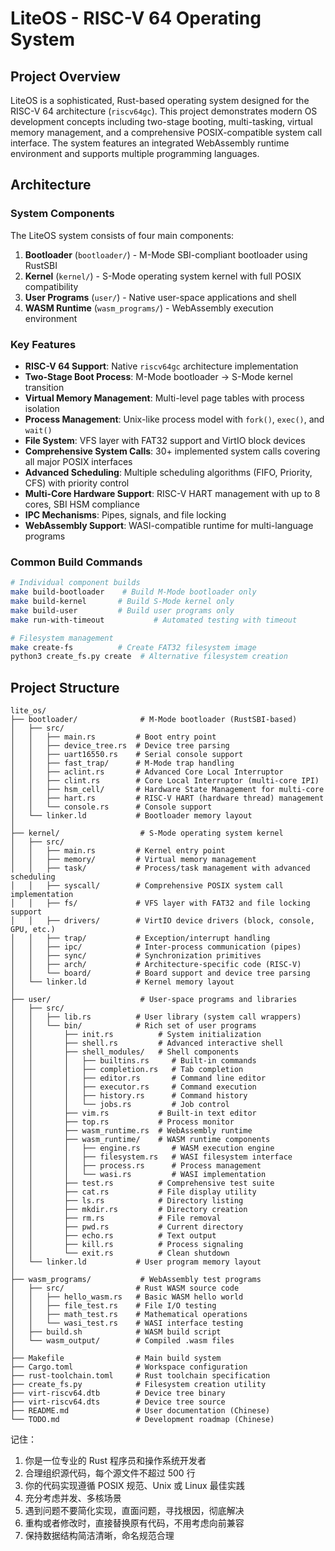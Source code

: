 # LiteOS - RISC-V 64 Operating System

## Project Overview

LiteOS is a sophisticated, Rust-based operating system designed for the RISC-V 64 architecture (`riscv64gc`). This project demonstrates modern OS development concepts including two-stage booting, multi-tasking, virtual memory management, and a comprehensive POSIX-compatible system call interface. The system features an integrated WebAssembly runtime environment and supports multiple programming languages.

## Architecture

### System Components

The LiteOS system consists of four main components:

1. **Bootloader** (`bootloader/`) - M-Mode SBI-compliant bootloader using RustSBI
2. **Kernel** (`kernel/`) - S-Mode operating system kernel with full POSIX compatibility
3. **User Programs** (`user/`) - Native user-space applications and shell
4. **WASM Runtime** (`wasm_programs/`) - WebAssembly execution environment

### Key Features

- **RISC-V 64 Support**: Native `riscv64gc` architecture implementation
- **Two-Stage Boot Process**: M-Mode bootloader → S-Mode kernel transition
- **Virtual Memory Management**: Multi-level page tables with process isolation
- **Process Management**: Unix-like process model with `fork()`, `exec()`, and `wait()`
- **File System**: VFS layer with FAT32 support and VirtIO block devices
- **Comprehensive System Calls**: 30+ implemented system calls covering all major POSIX interfaces
- **Advanced Scheduling**: Multiple scheduling algorithms (FIFO, Priority, CFS) with priority control
- **Multi-Core Hardware Support**: RISC-V HART management with up to 8 cores, SBI HSM compliance
- **IPC Mechanisms**: Pipes, signals, and file locking
- **WebAssembly Support**: WASI-compatible runtime for multi-language programs

### Common Build Commands

```bash
# Individual component builds
make build-bootloader    # Build M-Mode bootloader only
make build-kernel       # Build S-Mode kernel only
make build-user         # Build user programs only
make run-with-timeout           # Automated testing with timeout

# Filesystem management
make create-fs          # Create FAT32 filesystem image
python3 create_fs.py create  # Alternative filesystem creation
```

## Project Structure

```
lite_os/
├── bootloader/              # M-Mode bootloader (RustSBI-based)
│   ├── src/
│   │   ├── main.rs         # Boot entry point
│   │   ├── device_tree.rs  # Device tree parsing
│   │   ├── uart16550.rs    # Serial console support
│   │   ├── fast_trap/      # M-Mode trap handling
│   │   ├── aclint.rs       # Advanced Core Local Interruptor
│   │   ├── clint.rs        # Core Local Interruptor (multi-core IPI)
│   │   ├── hsm_cell/       # Hardware State Management for multi-core
│   │   ├── hart.rs         # RISC-V HART (hardware thread) management
│   │   └── console.rs      # Console support
│   └── linker.ld           # Bootloader memory layout
│
├── kernel/                  # S-Mode operating system kernel
│   ├── src/
│   │   ├── main.rs         # Kernel entry point
│   │   ├── memory/         # Virtual memory management
│   │   ├── task/           # Process/task management with advanced scheduling
│   │   ├── syscall/        # Comprehensive POSIX system call implementation
│   │   ├── fs/             # VFS layer with FAT32 and file locking support
│   │   ├── drivers/        # VirtIO device drivers (block, console, GPU, etc.)
│   │   ├── trap/           # Exception/interrupt handling
│   │   ├── ipc/            # Inter-process communication (pipes)
│   │   ├── sync/           # Synchronization primitives
│   │   ├── arch/           # Architecture-specific code (RISC-V)
│   │   └── board/          # Board support and device tree parsing
│   └── linker.ld           # Kernel memory layout
│
├── user/                    # User-space programs and libraries
│   ├── src/
│   │   ├── lib.rs          # User library (system call wrappers)
│   │   └── bin/            # Rich set of user programs
│   │       ├── init.rs          # System initialization
│   │       ├── shell.rs         # Advanced interactive shell
│   │       ├── shell_modules/   # Shell components
│   │       │   ├── builtins.rs     # Built-in commands
│   │       │   ├── completion.rs   # Tab completion
│   │       │   ├── editor.rs       # Command line editor
│   │       │   ├── executor.rs     # Command execution
│   │       │   ├── history.rs      # Command history
│   │       │   └── jobs.rs         # Job control
│   │       ├── vim.rs           # Built-in text editor
│   │       ├── top.rs           # Process monitor
│   │       ├── wasm_runtime.rs  # WebAssembly runtime
│   │       ├── wasm_runtime/    # WASM runtime components
│   │       │   ├── engine.rs       # WASM execution engine
│   │       │   ├── filesystem.rs   # WASI filesystem interface
│   │       │   ├── process.rs      # Process management
│   │       │   └── wasi.rs         # WASI implementation
│   │       ├── test.rs          # Comprehensive test suite
│   │       ├── cat.rs           # File display utility
│   │       ├── ls.rs            # Directory listing
│   │       ├── mkdir.rs         # Directory creation
│   │       ├── rm.rs            # File removal
│   │       ├── pwd.rs           # Current directory
│   │       ├── echo.rs          # Text output
│   │       ├── kill.rs          # Process signaling
│   │       └── exit.rs          # Clean shutdown
│   └── linker.ld           # User program memory layout
│
├── wasm_programs/           # WebAssembly test programs
│   ├── src/                # Rust WASM source code
│   │   ├── hello_wasm.rs   # Basic WASM hello world
│   │   ├── file_test.rs    # File I/O testing
│   │   ├── math_test.rs    # Mathematical operations
│   │   └── wasi_test.rs    # WASI interface testing
│   ├── build.sh            # WASM build script
│   └── wasm_output/        # Compiled .wasm files
│
├── Makefile                # Main build system
├── Cargo.toml              # Workspace configuration
├── rust-toolchain.toml     # Rust toolchain specification
├── create_fs.py            # Filesystem creation utility
├── virt-riscv64.dtb        # Device tree binary
├── virt-riscv64.dts        # Device tree source
├── README.md               # User documentation (Chinese)
└── TODO.md                 # Development roadmap (Chinese)
```

记住：

1. 你是一位专业的 Rust 程序员和操作系统开发者
2. 合理组织源代码，每个源文件不超过 500 行
3. 你的代码实现遵循 POSIX 规范、Unix 或 Linux 最佳实践
4. 充分考虑并发、多核场景
5. 遇到问题不要简化实现，直面问题，寻找根因，彻底解决
6. 重构或者修改时，直接替换原有代码，不用考虑向前兼容
7. 保持数据结构简洁清晰，命名规范合理